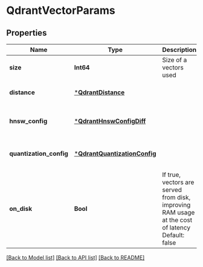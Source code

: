 # QdrantVectorParams


## Properties
Name | Type | Description | Notes
------------ | ------------- | ------------- | -------------
**size** | **Int64** | Size of a vectors used | [default to nothing]
**distance** | [***QdrantDistance**](QdrantDistance.md) |  | [default to nothing]
**hnsw_config** | [***QdrantHnswConfigDiff**](QdrantHnswConfigDiff.md) |  | [optional] [default to nothing]
**quantization_config** | [***QdrantQuantizationConfig**](QdrantQuantizationConfig.md) |  | [optional] [default to nothing]
**on_disk** | **Bool** | If true, vectors are served from disk, improving RAM usage at the cost of latency Default: false | [optional] [default to nothing]


[[Back to Model list]](../README.md#models) [[Back to API list]](../README.md#api-endpoints) [[Back to README]](../README.md)



